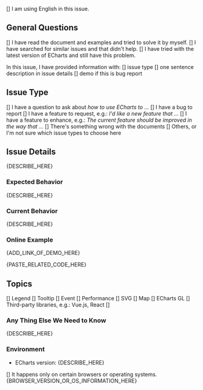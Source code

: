 <!--
Thanks for choosing ECharts!
感谢使用 ECharts！

It's highly recommended to use English in issues, to help others having the same problem in the future.
加入 Apache 开源基金会后，我们有了更多国外的用户。为了方便社区用户，强烈建议在 issue 中使用英文。

Please check the following quetions to let our bot help.
-->

<!-- To check the option, add x in [], e.g.: [x] I am using English in this issue. -->

[] I am using English in this issue.


## General Questions

<!-- BEGINNING OF REQUIRED FIELDS -->

<!--
PLEASE MAKE SURE OF ALL THE FOLLOWING OPTIONS IN REQUIRED FIELDS ARE TICKED (with x)!
Otherwise the issue will be closed.
And think before you tick. :)
-->
[] I have read the document and examples and tried to solve it by myself.
[] I have searched for similar issues and that didn't help.
[] I have tried with the latest version of ECharts and still have this problem.

In this issue, I have provided information with:
[] issue type
[] one sentence description in issue details
[] demo if this is bug report

<!-- END OF REQUIRED FIELDS -->





## Issue Type

<!-- Add `x` for the ones that is true with you, e.g.: [x] I have ... -->

[] I have a question to ask about *how to use ECharts to ...*
[] I have a bug to report
[] I have a feature to request, e.g.: *I'd like a new feature that ...*
[] I have a feature to enhance, e.g.: *The current feature should be improved in the way that ...*
[] There's something wrong with the documents
[] Others, or I'm not sure which issue types to choose here


## Issue Details

<!-- Use one sentence to describe what you want and what's wrong. -->

{DESCRIBE_HERE}


### Expected Behavior

<!-- Add screenshots to demo if necessary. -->

{DESCRIBE_HERE}


### Current Behavior

<!-- Add screenshots to demo if necessary. Otherwise, replace the following line with N/A. -->

{DESCRIBE_HERE}


### Online Example

<!-- Please use jsfiddle.net or gallery.echartsjs.com to provide a simplest demo to show the problem. And do not upload zip demos. -->
<!-- THIS IS REQUIRED FOR ALL BUG REPORTS AND QUESTIONS!!! -->

{ADD_LINK_OF_DEMO_HERE}

<!-- Please make your demo as simple as possible to help locate the problem. And paste only necessary part of code here. -->

{PASTE_RELATED_CODE_HERE}


## Topics

<!-- Check those topics that are related. -->
[] Legend
[] Tooltip
[] Event
[] Performance
[] SVG
[] Map
[] ECharts GL
[] Third-party libraries, e.g.: Vue.js, React
[]

### Any Thing Else We Need to Know

<!-- You may reference other issues here. Otherwise, replace the following line with N/A. -->

{DESCRIBE_HERE}


### Environment

- ECharts version: {DESCRIBE_HERE}

[] It happens only on certain browsers or operating systems. {BROWSER_VERSION_OR_OS_INFORMATION_HERE}
